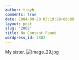 ```yaml
---
author: troyh
comments: true
date: 2004-09-20 03:19:28+00:00
layout: post
slug: '2802'
title: No Content Found
wordpress_id: 2802
---
```


My sister.
![Image_29.jpg](wp-photos/347879785.jpeg)
